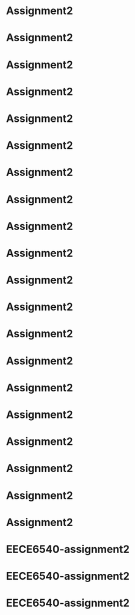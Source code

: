 # Assignment2
# Assignment2
# Assignment2
# Assignment2
# Assignment2
# Assignment2
# Assignment2
# Assignment2
# Assignment2
# Assignment2
# Assignment2
# Assignment2
# Assignment2
# Assignment2
# Assignment2
# Assignment2
# Assignment2
# Assignment2
# Assignment2
# Assignment2
# EECE6540-assignment2
# EECE6540-assignment2
# EECE6540-assignment2
